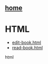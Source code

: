 ## [home](index.html)

# HTML

 - [edit-book.html](edit-book.html)
 - [read-book.html](read-book.html)
   

html